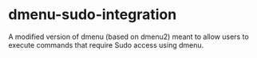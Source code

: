 # dmenu-sudo-integration
A modified version of dmenu (based on dmenu2) meant to allow users to execute commands that require Sudo access using dmenu.
